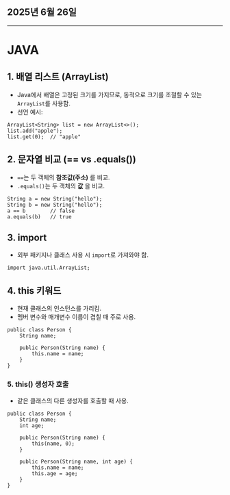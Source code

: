 ## 2025년 6월 26일

---

# JAVA

## 1. 배열 리스트 (ArrayList)
- Java에서 배열은 고정된 크기를 가지므로, 동적으로 크기를 조절할 수 있는 `ArrayList`를 사용함.
- 선언 예시:
```
ArrayList<String> list = new ArrayList<>();
list.add("apple");
list.get(0);  // "apple"
```

## 2. 문자열 비교 (== vs .equals())
- `==`는 두 객체의 **참조값(주소)** 를 비교.
- `.equals()`는 두 객체의 **값** 을 비교.
```
String a = new String("hello");
String b = new String("hello");
a == b        // false
a.equals(b)   // true
```

## 3. import
- 외부 패키지나 클래스 사용 시 `import`로 가져와야 함.
```
import java.util.ArrayList;
```

## 4. this 키워드
- 현재 클래스의 인스턴스를 가리킴.
- 멤버 변수와 매개변수 이름이 겹칠 때 주로 사용.
```
public class Person {
    String name;

    public Person(String name) {
        this.name = name;
    }
}
```

### 5. this() 생성자 호출
- 같은 클래스의 다른 생성자를 호출할 때 사용.
```
public class Person {
    String name;
    int age;

    public Person(String name) {
        this(name, 0);
    }

    public Person(String name, int age) {
        this.name = name;
        this.age = age;
    }
}
```
